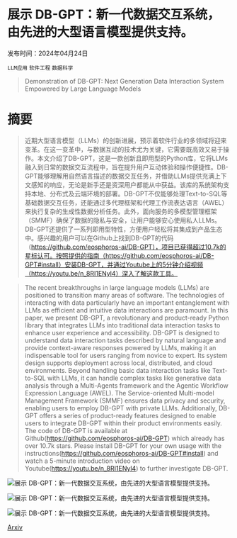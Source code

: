 # 展示 DB-GPT：新一代数据交互系统，由先进的大型语言模型提供支持。

发布时间：2024年04月24日

`LLM应用` `软件工程` `数据科学`

> Demonstration of DB-GPT: Next Generation Data Interaction System Empowered by Large Language Models

# 摘要

> 近期大型语言模型（LLMs）的创新进展，预示着软件行业的多领域将迎来变革。在这一变革中，与数据互动的技术尤为关键，它需要既高效又易于操作。本文介绍了DB-GPT，这是一款创新且即用型的Python库，它将LLMs融入到日常的数据交互流程中，旨在提升用户互动体验和操作便捷性。DB-GPT能够理解用自然语言描述的数据交互任务，并借助LLMs提供充满上下文感知的响应，无论是新手还是资深用户都能从中获益。该库的系统架构支持本地、分布式及云端环境的部署。DB-GPT不仅能够处理Text-to-SQL等基础数据交互任务，还能通过多代理框架和代理工作流表达语言（AWEL）来执行复杂的生成性数据分析任务。此外，面向服务的多模型管理框架（SMMF）确保了数据的隐私与安全，让用户能够安心使用私人LLMs。DB-GPT还提供了一系列即用型特性，方便用户轻松将其集成到产品生态中。感兴趣的用户可以在Github上找到DB-GPT的代码（https://github.com/eosphoros-ai/DB-GPT），项目已获得超过10.7k的星标认可。按照提供的指南（https://github.com/eosphoros-ai/DB-GPT#install）安装DB-GPT，并通过Youtube上的5分钟介绍视频（https://youtu.be/n_8RI1ENyl4）深入了解这款工具。

> The recent breakthroughs in large language models (LLMs) are positioned to transition many areas of software. The technologies of interacting with data particularly have an important entanglement with LLMs as efficient and intuitive data interactions are paramount. In this paper, we present DB-GPT, a revolutionary and product-ready Python library that integrates LLMs into traditional data interaction tasks to enhance user experience and accessibility. DB-GPT is designed to understand data interaction tasks described by natural language and provide context-aware responses powered by LLMs, making it an indispensable tool for users ranging from novice to expert. Its system design supports deployment across local, distributed, and cloud environments. Beyond handling basic data interaction tasks like Text-to-SQL with LLMs, it can handle complex tasks like generative data analysis through a Multi-Agents framework and the Agentic Workflow Expression Language (AWEL). The Service-oriented Multi-model Management Framework (SMMF) ensures data privacy and security, enabling users to employ DB-GPT with private LLMs. Additionally, DB-GPT offers a series of product-ready features designed to enable users to integrate DB-GPT within their product environments easily. The code of DB-GPT is available at Github(https://github.com/eosphoros-ai/DB-GPT) which already has over 10.7k stars. Please install DB-GPT for your own usage with the instructions(https://github.com/eosphoros-ai/DB-GPT#install) and watch a 5-minute introduction video on Youtube(https://youtu.be/n_8RI1ENyl4) to further investigate DB-GPT.

![展示 DB-GPT：新一代数据交互系统，由先进的大型语言模型提供支持。](../../..//opt/data/Projects/HuggingArxiv/paper_images/2404.10209/x1.png)

![展示 DB-GPT：新一代数据交互系统，由先进的大型语言模型提供支持。](../../..//opt/data/Projects/HuggingArxiv/paper_images/2404.10209/x2.png)

![展示 DB-GPT：新一代数据交互系统，由先进的大型语言模型提供支持。](../../..//opt/data/Projects/HuggingArxiv/paper_images/2404.10209/x3.png)

[Arxiv](https://arxiv.org/abs/2404.10209)